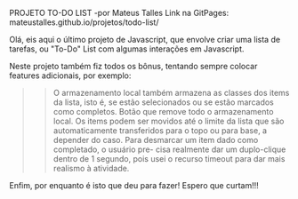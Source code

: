 PROJETO TO-DO LIST
-por Mateus Talles
Link na GitPages: mateustalles.github.io/projetos/todo-list/

Olá, eis aqui o último projeto de Javascript, que envolve
criar uma lista de tarefas, ou "To-Do" List com algumas
interações em Javascript.

Neste projeto também fiz todos os bônus, tentando sempre 
colocar features adicionais, por exemplo:

>>O armazenamento local também armazena as classes dos items
da lista, isto é, se estão selecionados ou se estão marcados
como completos.
>>Botão que remove todo o armazenamento local.
>>Os items podem ser movidos até o limite da lista que são
automaticamente transferidos para o topo ou para base, a
depender do caso.
>>Para desmarcar um item dado como completado, o usuário pre-
cisa realmente dar um duplo-clique dentro de 1 segundo, pois
usei o recurso timeout para dar mais realismo à atividade.

Enfim, por enquanto é isto que deu para fazer! Espero que 
curtam!!!
